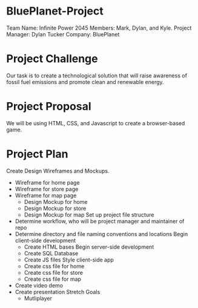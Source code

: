 # BluePlanet-Project

Team Name: Infinite Power 2045
  Members: Mark, Dylan, and Kyle.
  Project Manager: Dylan Tucker
  Company: BluePlanet

# Project Challenge

Our task is to create a technological solution that will raise awareness of fossil fuel emissions and promote clean and renewable energy.

# Project Proposal

We will be using HTML, CSS, and Javascript to create a browser-based game.

# Project Plan

Create Design Wireframes and Mockups.
  - Wireframe for home page
  - Wireframe for store page
  - Wireframe for map page
    - Design Mockup for home
    - Design Mockup for store
    - Design Mockup for map
Set up project file structure
  - Determine workflow, who will be project manager and maintainer of repo
  - Determine directory and file naming conventions and locations
Begin client-side development
    - Create HTML bases
Begin server-side development
    - Create SQL Database
    - Create JS files
Style client-side app
    - Create css file for home
    - Create css file for store
    - Create css file for map
  - Create video demo
  - Create presentation 
Stretch Goals
    - Mutliplayer
